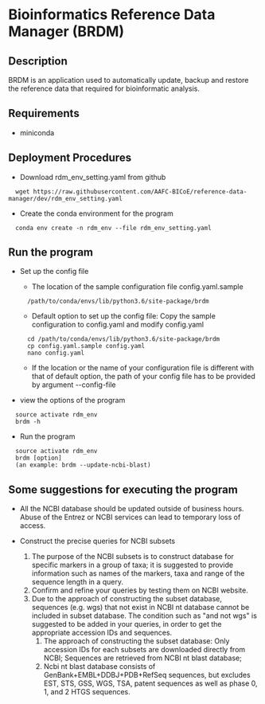 # Bioinformatics Reference Data Manager (BRDM)

## Description
BRDM is an application used to automatically update, backup and restore the reference data that required for bioinformatic analysis.

## Requirements

* miniconda

## Deployment Procedures

* Download rdm_env_setting.yaml from github
```
  wget https://raw.githubusercontent.com/AAFC-BICoE/reference-data-manager/dev/rdm_env_setting.yaml
```
* Create the conda environment for the program
```
  conda env create -n rdm_env --file rdm_env_setting.yaml 
```
## Run the program

* Set up the config file
  * The location of the sample configuration file config.yaml.sample
  ```
    /path/to/conda/envs/lib/python3.6/site-package/brdm
  ```
  * Default option to set up the config file: Copy the sample configuration to config.yaml and modify config.yaml
  ``` 
    cd /path/to/conda/envs/lib/python3.6/site-package/brdm
    cp config.yaml.sample config.yaml
    nano config.yaml
  ```
  * If the location or the name of your configuration file is different with that of default option, the path of your config file has to be provided by argument --config-file

* view the options of the program
```
  source activate rdm_env
  brdm -h
```
* Run the program
```
  source activate rdm_env
  brdm [option]
  (an example: brdm --update-ncbi-blast)
```

## Some suggestions for executing the program

* All the NCBI database should be updated outside of business hours. Abuse of the Entrez or NCBI services can lead to temporary
   loss of access.

* Construct the precise queries for NCBI subsets
   1. The purpose of the NCBI subsets is to construct database for specific markers in a group of taxa;
     it is suggested to provide information such as names of the markers, taxa and range of the sequence length in a query.
   2. Confirm and refine your queries by testing them on NCBI website.
   3. Due to the approach of constructing the subset database, sequences (e.g. wgs) that not exist in NCBI nt database cannot be included in subset database. The condition such as "and not wgs" is suggested to be added in your queries, in order to get the appropriate accession IDs and sequences.
    	1. The approach of constructing the subset database: Only accession IDs for each subsets are downloaded directly from NCBI; Sequences are retrieved from NCBI nt blast database;
    	2. Ncbi nt blast database consists of GenBank+EMBL+DDBJ+PDB+RefSeq sequences, but excludes EST, STS, GSS, WGS, TSA, patent sequences as well as phase 0, 1, and 2 HTGS sequences.

